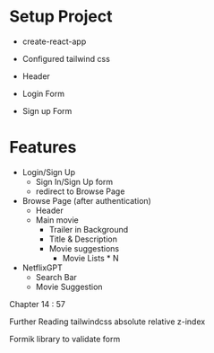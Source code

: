 # Setup Project

- create-react-app

- Configured tailwind css
- Header
- Login Form
- Sign up Form

# Features

- Login/Sign Up
  - Sign In/Sign Up form
  - redirect to Browse Page
- Browse Page (after authentication)
  - Header
  - Main movie
    - Trailer in Background
    - Title & Description
    - Movie suggestions
      - Movie Lists \* N
- NetflixGPT
  - Search Bar
  - Movie Suggestion

Chapter 14 : 57

Further Reading
tailwindcss absolute relative z-index

Formik library to validate form
